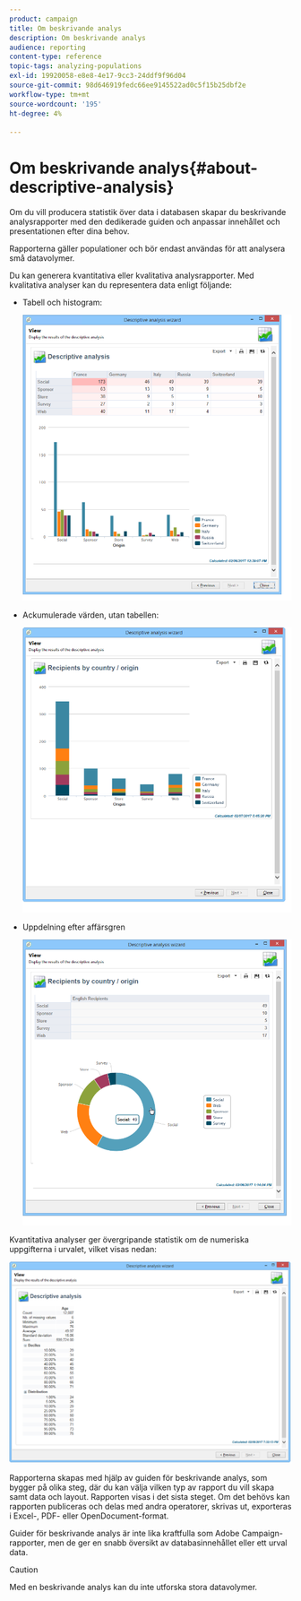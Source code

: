 ```yaml
---
product: campaign
title: Om beskrivande analys
description: Om beskrivande analys
audience: reporting
content-type: reference
topic-tags: analyzing-populations
exl-id: 19920058-e8e8-4e17-9cc3-24ddf9f96d04
source-git-commit: 98d646919fedc66ee9145522ad0c5f15b25dbf2e
workflow-type: tm+mt
source-wordcount: '195'
ht-degree: 4%

---
```


# Om beskrivande analys{#about-descriptive-analysis}

Om du vill producera statistik över data i databasen skapar du beskrivande analysrapporter med den dedikerade guiden och anpassar innehållet och presentationen efter dina behov.

Rapporterna gäller populationer och bör endast användas för att analysera små datavolymer.

Du kan generera kvantitativa eller kvalitativa analysrapporter. Med kvalitativa analyser kan du representera data enligt följande:

* Tabell och histogram:

   ![](assets/reporting_descriptive_sample_1.png)

* Ackumulerade värden, utan tabellen:

   ![](assets/reporting_descriptive_sample_3.png)

* Uppdelning efter affärsgren

   ![](assets/reporting_descriptive_sample_2.png)

Kvantitativa analyser ger övergripande statistik om de numeriska uppgifterna i urvalet, vilket visas nedan:

![](assets/reporting_descriptive_quantitative_sample.png)

Rapporterna skapas med hjälp av guiden för beskrivande analys, som bygger på olika steg, där du kan välja vilken typ av rapport du vill skapa samt data och layout. Rapporten visas i det sista steget. Om det behövs kan rapporten publiceras och delas med andra operatorer, skrivas ut, exporteras i Excel-, PDF- eller OpenDocument-format.

Guider för beskrivande analys är inte lika kraftfulla som Adobe Campaign-rapporter, men de ger en snabb översikt av databasinnehållet eller ett urval data.

>[!CAUTION]
>
>Med en beskrivande analys kan du inte utforska stora datavolymer.
